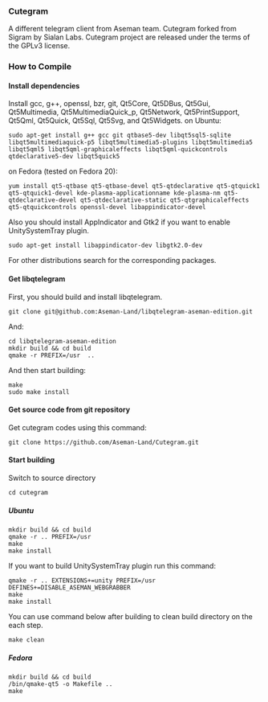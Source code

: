 ### Cutegram

A different telegram client from Aseman team.
Cutegram forked from Sigram by Sialan Labs.
Cutegram project are released under the terms of the GPLv3 license.

### How to Compile
#### Install dependencies

Install gcc, g++, openssl, bzr, git, Qt5Core, Qt5DBus, Qt5Gui, Qt5Multimedia, Qt5MultimediaQuick_p, Qt5Network, Qt5PrintSupport, Qt5Qml, Qt5Quick, Qt5Sql, Qt5Svg, and Qt5Widgets.
on Ubuntu:

    sudo apt-get install g++ gcc git qtbase5-dev libqt5sql5-sqlite libqt5multimediaquick-p5 libqt5multimedia5-plugins libqt5multimedia5 libqt5qml5 libqt5qml-graphicaleffects libqt5qml-quickcontrols qtdeclarative5-dev libqt5quick5 

on Fedora (tested on Fedora 20):

    yum install qt5-qtbase qt5-qtbase-devel qt5-qtdeclarative qt5-qtquick1 qt5-qtquick1-devel kde-plasma-applicationname kde-plasma-nm qt5-qtdeclarative-devel qt5-qtdeclarative-static qt5-qtgraphicaleffects qt5-qtquickcontrols openssl-devel libappindicator-devel

Also you should install AppIndicator and Gtk2 if you want to enable UnitySystemTray plugin.

    sudo apt-get install libappindicator-dev libgtk2.0-dev

For other distributions search for the corresponding packages.

#### Get libqtelegram

First, you should build and install libqtelegram.

    git clone git@github.com:Aseman-Land/libqtelegram-aseman-edition.git
    
And:

    cd libqtelegram-aseman-edition
    mkdir build && cd build
    qmake -r PREFIX=/usr  ..
    
And then start building:

    make
    sudo make install

#### Get source code from git repository

Get cutegram codes using this command:

    git clone https://github.com/Aseman-Land/Cutegram.git

#### Start building

Switch to source directory

    cd cutegram

##### Ubuntu

    mkdir build && cd build
    qmake -r .. PREFIX=/usr
    make
    make install

If you want to build UnitySystemTray plugin run this command:

    qmake -r .. EXTENSIONS+=unity PREFIX=/usr DEFINES+=DISABLE_ASEMAN_WEBGRABBER
    make
    make install

You can use command below after building to clean build directory on the each step.

    make clean

##### Fedora

    mkdir build && cd build
    /bin/qmake-qt5 -o Makefile ..
    make
